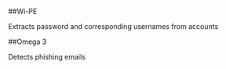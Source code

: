 ##Wi-PE

Extracts password and corresponding usernames from accounts 

##Omega 3

Detects phishing emails
